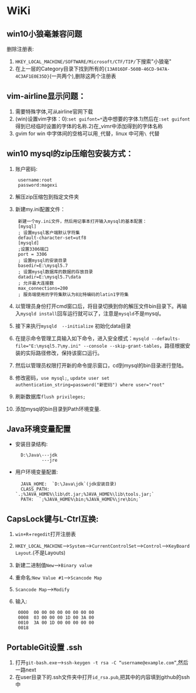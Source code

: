 # WiKi

## win10小狼毫兼容问题
删除注册表:  
1. `HKEY_LOCAL_MACHINE/SOFTWARE/Microsoft/CTF/TIP/`下搜索"小狼毫"
2. 在上一层的Category目录下找到所有的`{13A016DF-560B-46CD-947A-4C3AF1E0E35D}`(一共两个),删除这两个注册表

## vim-airline显示问题：
1. 需要特殊字体,可从airline官网下载
2. (win)设置vim字体：0):`set guifont=*`选中想要的字体.1)然后在`:set guifont`得到已经临时设置的字体的名称.2)在_vimr中添加得到的字体名称
3. gvim for win 中字体间的空格可以用`_`代替，linux 中可用`\ `代替

## win10 mysql的zip压缩包安装方式：
1. 账户密码:
        
        username:root  
        password:magexi

2. 解压zip压缩包到指定文件夹
3. 新建my.ini配置文件：
        
		新建一个my.ini文件，然后用记事本打开输入mysql的基本配置：
		[mysql]
		; 设置mysql客户端默认字符集
		default-character-set=utf8
		[mysqld]
		;设置3306端口
		port = 3306 
		; 设置mysql的安装目录
		basedir=E:\mysql5.7
		; 设置mysql数据库的数据的存放目录
		datadir=E:\mysql5.7\data
		; 允许最大连接数
		max_connections=200
		; 服务端使用的字符集默认为8比特编码的latin1字符集

3. 以管理员身份打开cmd窗口后，将目录切换到你的解压文件bin目录下。再输入`mysqld install`回车运行就可以了，注意是`mysqld`不是mysql。
4. 接下来执行`mysqld  --initialize` 初始化data目录
5. 在提示命令管理工具输入如下命令，进入安全模式：`mysqld --defaults-file="E:\mysql5.7\my.ini" --console --skip-grant-tables`，路径根据安装的实际路径修改，保持该窗口运行。
6. 然后以管理员权限打开新的命令提示窗口，cd到mysql的bin目录进行登陆。
7. 修改密码，`use mysql;`, `update user set authentication_string=password("新密码") where user="root"`
8. 刷新数据库`flush privileges; `
9. 添加mysql的bin目录到Path环境变量.

## Java环境变量配置
- 安装目录结构:
        
        D:\Java\---jdk  
                ---jre

- 用户环境变量配置:
        
        JAVA_HOME:  `D:\Java\jdk`(jdk安装目录)
        CLASS_PATH:  `.;%JAVA_HOME%\lib\dt.jar;%JAVA_HOME%\lib\tools.jar;`
        PATH:  `;%JAVA_HOME%\bin;%JAVA_HOME%\jre\bin;`

## CapsLock键与L-Ctrl互换:
1. `win+R`+`regedit`打开注册表
2. `HKEY_LOCAL_MACHINE`-->`System`-->`CurrentControlSet`-->`Control`-->`KeyBoard Layout`.(不是Layouts)
3. 新建二进制值`New`-->`Binary value`
4. 重命名:`New Value #1`-->`Scancode Map`
5. `Scancode Map`-->`Modify`
6. 输入:

        0000  00 00 00 00 00 00 00 00
		0008  03 00 00 00 1D 00 3A 00
		0010  3A 00 1D 00 00 00 00 00
		0018

## PortableGit设置  .ssh
1. 打开`git-bash.exe`-->`ssh-keygen -t rsa -C “username@example.com”`,然后一路next
2. 在user目录下的.ssh文件夹中打开`id_rsa.pub`,把其中的内容填到github的ssh中
